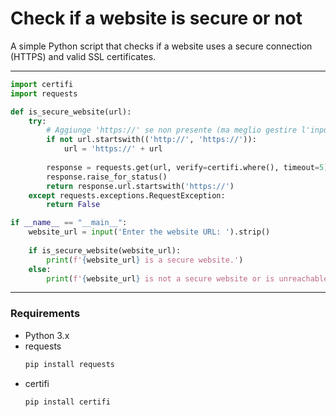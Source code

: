# Check if a website is secure or not
A simple Python script that checks if a website uses a secure connection (HTTPS) and valid SSL certificates.

---

```python
import certifi
import requests

def is_secure_website(url):
    try:
        # Aggiunge 'https://' se non presente (ma meglio gestire l'input)
        if not url.startswith(('http://', 'https://')):
            url = 'https://' + url
            
        response = requests.get(url, verify=certifi.where(), timeout=5)
        response.raise_for_status()
        return response.url.startswith('https://')
    except requests.exceptions.RequestException:
        return False

if __name__ == "__main__":
    website_url = input('Enter the website URL: ').strip()
    
    if is_secure_website(website_url):
        print(f'{website_url} is a secure website.')
    else:
        print(f'{website_url} is not a secure website or is unreachable.')
```

---

### Requirements 

- Python 3.x
- requests
  ```bash
  pip install requests
  ```
- certifi
  ```bash
  pip install certifi
  ```